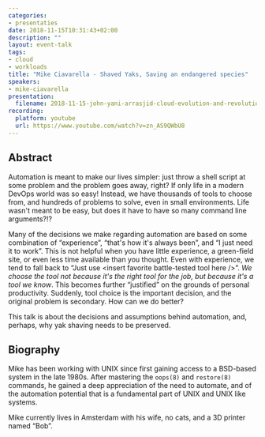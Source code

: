 ```yaml
---
categories:
- presentaties
date: 2018-11-15T10:31:43+02:00
description: ""
layout: event-talk
tags:
- cloud
- workloads
title: "Mike Ciavarella - Shaved Yaks, Saving an endangered species"
speakers:
- mike-ciavarella
presentation:
  filename: 2018-11-15-john-yani-arrasjid-cloud-evolution-and-revolution-catering-for-mission-critical-workloads.pdf
recording:
  platform: youtube
  url: https://www.youtube.com/watch?v=zn_AS9QWbU8
---
```


## Abstract

Automation is meant to make our lives simpler: just throw a shell script at some problem and the problem goes away, right? If only life in a modern DevOps world was so easy! Instead, we have thousands of tools to choose from, and hundreds of problems to solve, even in small environments. Life wasn't meant to be easy, but does it have to have so many command line arguments?!?

Many of the decisions we make regarding automation are based on some combination of “experience”, “that's how it's always been”, and “I just need it to work”. This is not helpful when you have little experience, a green-field site, or even less time available than you thought. Even with experience, we tend to fall back to “Just use \<insert favorite battle-tested tool here /\>”. _We choose the tool not because it's the right tool for the job, but because it's a tool we know_. This becomes further “justified” on the grounds of personal productivity. Suddenly, tool choice is the important decision, and the original problem is secondary. How can we do better?

This talk is about the decisions and assumptions behind automation, and, perhaps, why yak shaving needs to be preserved.

## Biography

Mike has been working with UNIX since first gaining access to a BSD-based system in the late 1980s. After mastering the `oops(8)` and `restore(8)` commands, he gained a deep appreciation of the need to automate, and of the automation potential that is a fundamental part of UNIX and UNIX like systems.

Mike currently lives in Amsterdam with his wife, no cats, and a 3D printer named “Bob”.